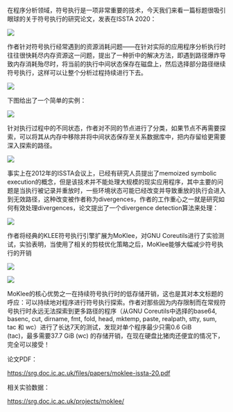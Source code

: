  在程序分析领域，符号执行是一项非常重要的技术，今天我们来看一篇标题很吸引眼球的关于符号执行的研究论文，发表在ISSTA 2020：   
 

    
 

  ![](https://mmbiz.qpic.cn/sz_mmbiz_png/Ugr3WBm6od9nXOXiblYtgsIUWY3oPpgakQLt32icXv12lnGuVONicxd2XK05EwWeBun9rck58v00E8YvqLYiaSRcqA/640?wx_fmt=png) 

    
 

  作者针对符号执行经常遇到的资源消耗问题——在针对实际的应用程序分析执行时往往很快耗尽内存资源这一问题，提出了一种折中的解决方法，即遇到路径爆炸导致内存消耗殆尽时，将当前的执行中间状态保存在磁盘上，然后选择部分路径继续符号执行，这样可以让整个分析过程持续进行下去。 

    
 

  ![](https://mmbiz.qpic.cn/sz_mmbiz_png/Ugr3WBm6od9nXOXiblYtgsIUWY3oPpgaklWDEryO2iag6X1XGqQqo5c78O8UZ3HhQpof7TZzldIzywYYxW14o0Kw/640?wx_fmt=png) 

  下图给出了一个简单的实例：   
 

  ![](https://mmbiz.qpic.cn/sz_mmbiz_png/Ugr3WBm6od9nXOXiblYtgsIUWY3oPpgake03EiaVclOb3hjjmSOBwKxhpiczicoWjiaywm40cORRia3GoSLeHZzBfYZQ/640?wx_fmt=png) 

  针对执行过程中的不同状态，作者对不同的节点进行了分类，如果节点不再需要探索，可以将其从内存中移除并将中间状态保存至关系数据库中，把内存留给更需要深入探索的路径。   
 

    
 

  ![](https://mmbiz.qpic.cn/sz_mmbiz_png/Ugr3WBm6od9nXOXiblYtgsIUWY3oPpgakoo3umCibROiahJricvXicrrKv1TGnoMSnFsg46pXwb0Ya6xt4GRYwmWjoA/640?wx_fmt=png) 

  事实上在2012年的ISSTA会议上，已经有研究人员提出了memoized symbolic execution的概念，但是该技术并不能处理大规模的现实应用程序，其中主要的问题是当执行被记录并重放时，一些环境状态可能已经改变并导致重放的执行会进入到无效路径，这种改变被作者称为divergences，作者的工作重心之一就是研究如何有效处理divergences，论文提出了一个divergence detection算法来处理： 

  ![](https://mmbiz.qpic.cn/sz_mmbiz_png/Ugr3WBm6od9nXOXiblYtgsIUWY3oPpgak9z1NO4oqsuyEGPubrcF9KwRfffofZgaPBl3JnC4n0dMIsrXH8fibXdg/640?wx_fmt=png) 

    
 

  作者将经典的KLEE符号执行引擎扩展为MoKlee，对GNU Coreutils进行了实验测试，实验表明，当使用了相关的剪枝优化策略之后，MoKlee能够大幅减少符号执行的开销 

    
 

  ![](https://mmbiz.qpic.cn/sz_mmbiz_png/Ugr3WBm6od9nXOXiblYtgsIUWY3oPpgakhwf0Bicu8ynHWYgiausNd5ic1icLcXLmYFyBHibqX8Bq8Mk0YET8DsA94icg/640?wx_fmt=png) 

    
 

  ![](https://mmbiz.qpic.cn/sz_mmbiz_png/Ugr3WBm6od9nXOXiblYtgsIUWY3oPpgak4afpjWuwjt0qHNicCV5ZDdOAnsvNrKIpdxwrj3N9htQvwRSUV58UicKA/640?wx_fmt=png) 

  MoKlee的核心优势之一在持续符号执行时的低存储开销，这也是其对本文标题的呼应：可以持续地对程序进行符号执行探索。作者对那些因为内存限制而在常规符号执行时永远无法探索到更多路径的程序（从GNU Coreutils中选择的base64, basenc, cut, dirname, fmt, fold, head, mktemp, paste, realpath, stty, sum, tac 和 wc）进行了长达7天的测试，发现对单个程序最少只需0.6 GiB   
 (tac)，最多需要37.7 GiB (wc) 的存储开销，在现在硬盘比猪肉还便宜的情况下，完全可以接受！ 

    
 

  论文PDF： 

  https://srg.doc.ic.ac.uk/files/papers/moklee-issta-20.pdf 

    
 

  相关实验数据： 

  https://srg.doc.ic.ac.uk/projects/moklee/ 

